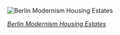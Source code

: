 
![Berlin Modernism Housing Estates](https://upload.wikimedia.org/wikipedia/commons/thumb/9/90/Berlin_Hufeisensiedlung_UAV_04-2017.jpg/600px-Berlin_Hufeisensiedlung_UAV_04-2017.jpg)

*[Berlin Modernism Housing Estates](https://wikipedia.org/wiki/File:Berlin_Hufeisensiedlung_UAV_04-2017.jpg)*
